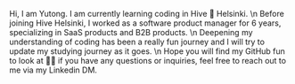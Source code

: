 Hi, I am Yutong. I am currently learning coding in Hive 🐝 Helsinki. \n
Before joining Hive Helsinki, I worked as a software product manager for 6 years, specializing in SaaS products and B2B products. \n
Deepening my understanding of coding has been a really fun journey and I will try to update my studying journey as it goes. \n
Hope you will find my GitHub fun to look at 🙋‍♀️ if you have any questions or inquiries, feel free to reach out to me via my Linkedin DM. 
